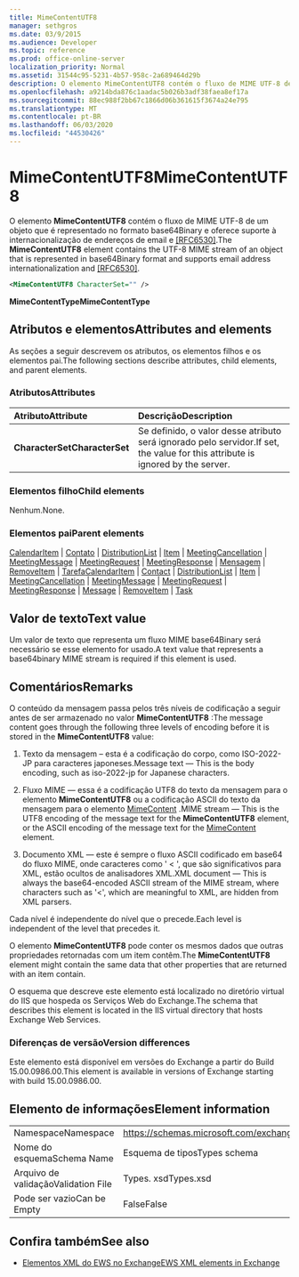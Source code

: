 ```yaml
---
title: MimeContentUTF8
manager: sethgros
ms.date: 03/9/2015
ms.audience: Developer
ms.topic: reference
ms.prod: office-online-server
localization_priority: Normal
ms.assetid: 31544c95-5231-4b57-958c-2a689464d29b
description: O elemento MimeContentUTF8 contém o fluxo de MIME UTF-8 de um objeto que é representado no formato base64Binary e oferece suporte à internacionalização de endereços de email e [RFC6530].
ms.openlocfilehash: a9214bda876c1aadac5b026b3adf38faea8ef17a
ms.sourcegitcommit: 88ec988f2bb67c1866d06b361615f3674a24e795
ms.translationtype: MT
ms.contentlocale: pt-BR
ms.lasthandoff: 06/03/2020
ms.locfileid: "44530426"
---
```

# <a name="mimecontentutf8"></a><span data-ttu-id="be702-103">MimeContentUTF8</span><span class="sxs-lookup"><span data-stu-id="be702-103">MimeContentUTF8</span></span>

<span data-ttu-id="be702-104">O elemento **MimeContentUTF8** contém o fluxo de MIME UTF-8 de um objeto que é representado no formato base64Binary e oferece suporte à internacionalização de endereços de email e [[RFC6530]](http://www.rfc-editor.org/rfc/rfc6530.txt).</span><span class="sxs-lookup"><span data-stu-id="be702-104">The **MimeContentUTF8** element contains the UTF-8 MIME stream of an object that is represented in base64Binary format and supports email address internationalization and [[RFC6530]](http://www.rfc-editor.org/rfc/rfc6530.txt).</span></span>
  
```XML
<MimeContentUTF8 CharacterSet="" />
```

 <span data-ttu-id="be702-105">**MimeContentType**</span><span class="sxs-lookup"><span data-stu-id="be702-105">**MimeContentType**</span></span>
## <a name="attributes-and-elements"></a><span data-ttu-id="be702-106">Atributos e elementos</span><span class="sxs-lookup"><span data-stu-id="be702-106">Attributes and elements</span></span>

<span data-ttu-id="be702-107">As seções a seguir descrevem os atributos, os elementos filhos e os elementos pai.</span><span class="sxs-lookup"><span data-stu-id="be702-107">The following sections describe attributes, child elements, and parent elements.</span></span>
  
### <a name="attributes"></a><span data-ttu-id="be702-108">Atributos</span><span class="sxs-lookup"><span data-stu-id="be702-108">Attributes</span></span>

|<span data-ttu-id="be702-109">**Atributo**</span><span class="sxs-lookup"><span data-stu-id="be702-109">**Attribute**</span></span>|<span data-ttu-id="be702-110">**Descrição**</span><span class="sxs-lookup"><span data-stu-id="be702-110">**Description**</span></span>|
|:-----|:-----|
|<span data-ttu-id="be702-111">**CharacterSet**</span><span class="sxs-lookup"><span data-stu-id="be702-111">**CharacterSet**</span></span> <br/> |<span data-ttu-id="be702-112">Se definido, o valor desse atributo será ignorado pelo servidor.</span><span class="sxs-lookup"><span data-stu-id="be702-112">If set, the value for this attribute is ignored by the server.</span></span>  <br/> |
   
### <a name="child-elements"></a><span data-ttu-id="be702-113">Elementos filho</span><span class="sxs-lookup"><span data-stu-id="be702-113">Child elements</span></span>

<span data-ttu-id="be702-114">Nenhum.</span><span class="sxs-lookup"><span data-stu-id="be702-114">None.</span></span>
  
### <a name="parent-elements"></a><span data-ttu-id="be702-115">Elementos pai</span><span class="sxs-lookup"><span data-stu-id="be702-115">Parent elements</span></span>

<span data-ttu-id="be702-116">[CalendarItem](calendaritem.md)  |  [Contato](contact.md)  |  [DistributionList](distributionlist.md)  |  [Item](item.md)  |  [MeetingCancellation](meetingcancellation.md)  |  [MeetingMessage](meetingmessage.md)  |  [MeetingRequest](meetingrequest.md)  |  [MeetingResponse](meetingresponse.md)  |  [Mensagem](message-ex15websvcsotherref.md)  |  [RemoveItem](removeitem.md)  |  [Tarefa](task.md)</span><span class="sxs-lookup"><span data-stu-id="be702-116">[CalendarItem](calendaritem.md) | [Contact](contact.md) | [DistributionList](distributionlist.md) | [Item](item.md) | [MeetingCancellation](meetingcancellation.md) | [MeetingMessage](meetingmessage.md) | [MeetingRequest](meetingrequest.md) | [MeetingResponse](meetingresponse.md) | [Message](message-ex15websvcsotherref.md) | [RemoveItem](removeitem.md) | [Task](task.md)</span></span>
  
## <a name="text-value"></a><span data-ttu-id="be702-117">Valor de texto</span><span class="sxs-lookup"><span data-stu-id="be702-117">Text value</span></span>

<span data-ttu-id="be702-118">Um valor de texto que representa um fluxo MIME base64Binary será necessário se esse elemento for usado.</span><span class="sxs-lookup"><span data-stu-id="be702-118">A text value that represents a base64binary MIME stream is required if this element is used.</span></span>
  
## <a name="remarks"></a><span data-ttu-id="be702-119">Comentários</span><span class="sxs-lookup"><span data-stu-id="be702-119">Remarks</span></span>

<span data-ttu-id="be702-120">O conteúdo da mensagem passa pelos três níveis de codificação a seguir antes de ser armazenado no valor **MimeContentUTF8** :</span><span class="sxs-lookup"><span data-stu-id="be702-120">The message content goes through the following three levels of encoding before it is stored in the **MimeContentUTF8** value:</span></span> 
  
1. <span data-ttu-id="be702-121">Texto da mensagem – esta é a codificação do corpo, como ISO-2022-JP para caracteres japoneses.</span><span class="sxs-lookup"><span data-stu-id="be702-121">Message text — This is the body encoding, such as iso-2022-jp for Japanese characters.</span></span>
    
2. <span data-ttu-id="be702-122">Fluxo MIME — essa é a codificação UTF8 do texto da mensagem para o elemento **MimeContentUTF8** ou a codificação ASCII do texto da mensagem para o elemento [MimeContent](mimecontent.md) .</span><span class="sxs-lookup"><span data-stu-id="be702-122">MIME stream — This is the UTF8 encoding of the message text for the **MimeContentUTF8** element, or the ASCII encoding of the message text for the [MimeContent](mimecontent.md) element.</span></span> 
    
3. <span data-ttu-id="be702-123">Documento XML — este é sempre o fluxo ASCII codificado em base64 do fluxo MIME, onde caracteres como ' \< ', que são significativos para XML, estão ocultos de analisadores XML.</span><span class="sxs-lookup"><span data-stu-id="be702-123">XML document — This is always the base64-encoded ASCII stream of the MIME stream, where characters such as '\<', which are meaningful to XML, are hidden from XML parsers.</span></span>
    
<span data-ttu-id="be702-124">Cada nível é independente do nível que o precede.</span><span class="sxs-lookup"><span data-stu-id="be702-124">Each level is independent of the level that precedes it.</span></span>
  
<span data-ttu-id="be702-125">O elemento **MimeContentUTF8** pode conter os mesmos dados que outras propriedades retornadas com um item contêm.</span><span class="sxs-lookup"><span data-stu-id="be702-125">The **MimeContentUTF8** element might contain the same data that other properties that are returned with an item contain.</span></span> 
  
<span data-ttu-id="be702-126">O esquema que descreve este elemento está localizado no diretório virtual do IIS que hospeda os Serviços Web do Exchange.</span><span class="sxs-lookup"><span data-stu-id="be702-126">The schema that describes this element is located in the IIS virtual directory that hosts Exchange Web Services.</span></span>
  
### <a name="version-differences"></a><span data-ttu-id="be702-127">Diferenças de versão</span><span class="sxs-lookup"><span data-stu-id="be702-127">Version differences</span></span>

<span data-ttu-id="be702-128">Este elemento está disponível em versões do Exchange a partir do Build 15.00.0986.00.</span><span class="sxs-lookup"><span data-stu-id="be702-128">This element is available in versions of Exchange starting with build 15.00.0986.00.</span></span>
  
## <a name="element-information"></a><span data-ttu-id="be702-129">Elemento de informações</span><span class="sxs-lookup"><span data-stu-id="be702-129">Element information</span></span>

|||
|:-----|:-----|
|<span data-ttu-id="be702-130">Namespace</span><span class="sxs-lookup"><span data-stu-id="be702-130">Namespace</span></span>  <br/> |https://schemas.microsoft.com/exchange/services/2006/types  <br/> |
|<span data-ttu-id="be702-131">Nome do esquema</span><span class="sxs-lookup"><span data-stu-id="be702-131">Schema Name</span></span>  <br/> |<span data-ttu-id="be702-132">Esquema de tipos</span><span class="sxs-lookup"><span data-stu-id="be702-132">Types schema</span></span>  <br/> |
|<span data-ttu-id="be702-133">Arquivo de validação</span><span class="sxs-lookup"><span data-stu-id="be702-133">Validation File</span></span>  <br/> |<span data-ttu-id="be702-134">Types. xsd</span><span class="sxs-lookup"><span data-stu-id="be702-134">Types.xsd</span></span>  <br/> |
|<span data-ttu-id="be702-135">Pode ser vazio</span><span class="sxs-lookup"><span data-stu-id="be702-135">Can be Empty</span></span>  <br/> |<span data-ttu-id="be702-136">False</span><span class="sxs-lookup"><span data-stu-id="be702-136">False</span></span>  <br/> |
   
## <a name="see-also"></a><span data-ttu-id="be702-137">Confira também</span><span class="sxs-lookup"><span data-stu-id="be702-137">See also</span></span>



- [<span data-ttu-id="be702-138">Elementos XML do EWS no Exchange</span><span class="sxs-lookup"><span data-stu-id="be702-138">EWS XML elements in Exchange</span></span>](ews-xml-elements-in-exchange.md)

